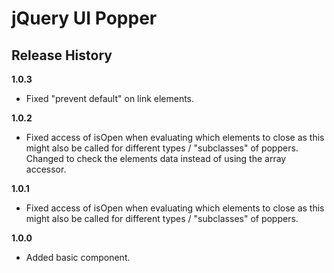 # jQuery UI Popper

## Release History

__1.0.3__

  * Fixed "prevent default" on link elements. 

__1.0.2__

  * Fixed access of isOpen when evaluating which elements to close as this might also be called for different types / "subclasses" of poppers. Changed to check the elements data instead of using the array accessor.

__1.0.1__

  * Fixed access of isOpen when evaluating which elements to close as this might also be called for different types / "subclasses" of poppers.

__1.0.0__

  * Added basic component.